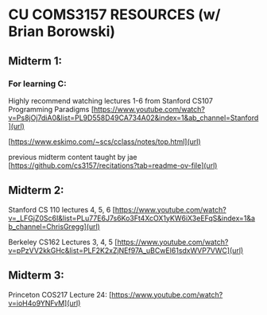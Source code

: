 # CU COMS3157 RESOURCES (w/ Brian Borowski)
## Midterm 1:
### For learning C:
Highly recommend watching lectures 1-6 from Stanford CS107 Programming Paradigms 
[https://www.youtube.com/watch?v=Ps8jOj7diA0&list=PL9D558D49CA734A02&index=1&ab_channel=Stanford](url)

[https://www.eskimo.com/~scs/cclass/notes/top.html](url)

previous midterm content taught by jae 
[https://github.com/cs3157/recitations?tab=readme-ov-file](url)

## Midterm 2: 
Stanford CS 110 lectures 4, 5, 6
[https://www.youtube.com/watch?v=_LFGjZ0Sc6I&list=PLu77E6J7s6Ko3Ft4XcOX1yKW6iX3eEFqS&index=1&ab_channel=ChrisGregg](url)

Berkeley CS162 Lectures 3, 4, 5
[https://www.youtube.com/watch?v=pPzVV2kkGHc&list=PLF2K2xZjNEf97A_uBCwEl61sdxWVP7VWC](url)

## Midterm 3:

Princeton COS217 Lecture 24: 
[https://www.youtube.com/watch?v=ioH4o9YNFvM](url)
